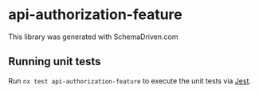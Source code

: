 
# api-authorization-feature

This library was generated with SchemaDriven.com

## Running unit tests

Run `nx test api-authorization-feature` to execute the unit tests via [Jest](https://jestjs.io).

